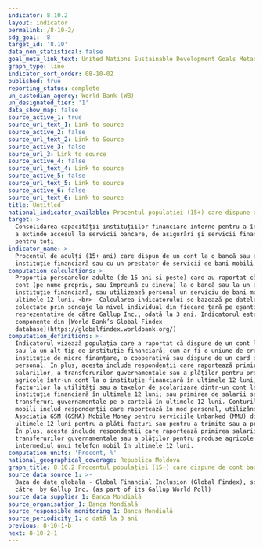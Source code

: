 ```yaml
---
indicator: 8.10.2
layout: indicator
permalink: /8-10-2/
sdg_goal: '8'
target_id: '8.10'
data_non_statistical: false
goal_meta_link_text: United Nations Sustainable Development Goals Metadata (PDF 210 KB)
graph_type: line
indicator_sort_order: 08-10-02
published: true
reporting_status: complete
un_custodian_agency: World Bank (WB)
un_designated_tier: '1'
data_show_map: false
source_active_1: true
source_url_text_1: Link to source
source_active_2: false
source_url_text_2: Link to Source
source_active_3: false
source_url_3: Link to source
source_active_4: false
source_url_text_4: Link to source
source_active_5: false
source_url_text_5: Link to source
source_active_6: false
source_url_text_6: Link to source
title: Untitled
national_indicator_available: Procentul populației (15+) care dispune de cont bancar
target: >-
  Consolidarea capacității instituțiilor financiare interne pentru a încuraja și
  a extinde accesul la servicii bancare, de asigurări și servicii financiare
  pentru toți
indicator_name: >-
  Procentul de adulți (15+ ani) care dispun de un cont la o bancă sau altă
  instituție financiară sau cu un prestator de servicii de bani mobili
computation_calculations: >-
  Proporția persoanelor adulte (de 15 ani și peste) care au raportat că dețin un
  cont (pe nume propriu, sau împreună cu cineva) la o bancă sau la un alt tp de
  instituție financiară, sau utilizează personal un serviciu de bani mobili în
  ultimele 12 luni. <br>  Calcularea indicatorului se bazează pe datele
  colectate prin sondaje la nivel individual din fiecare țară pe eșantioane
  reprezentative de către Gallup Inc., odată la 3 ani. Indicatorul este parte
  componente din [World Bank’s Global Findex
  database](https://globalfindex.worldbank.org/)
computation_definitions: >-
  Indicatorul vizează populația care a raportat că dispune de un cont la o bancă
  sau la un alt tip de instituție financiară, cum ar fi o uniune de credit, o
  instituție de micro finanțare, o cooperativă sau dispune de un card de debit
  personal. În plus, acesta include respondenții care raportează primirea
  salariilor, a transferurilor guvernamentale sau a plăților pentru produse
  agricole într-un cont la o instituție financiară în ultimele 12 luni; plata
  facturilor la utilități sau a taxelor de școlarizare dintr-un cont la o
  instituție financiară în ultimele 12 luni; sau primirea de salarii sau
  transferuri guvernamentale pe o cartelă în ultimele 12 luni. Conturile de bani
  mobili includ respondenții care raportează în mod personal, utilizând
  Asociația GSM (GSMA) Mobile Money pentru serviciile Unbanked (MMU) din
  ultimele 12 luni pentru a plăti facturi sau pentru a trimite sau a primi bani.
  În plus, acesta include respondenții care raportează primirea salariilor, a
  transferurilor guvernamentale sau a plăților pentru produse agricole prin
  intermediul unui telefon mobil în ultimele 12 luni.
computation_units: 'Procent, %'
national_geographical_coverage: Republica Moldova
graph_title: 8.10.2 Procentul populației (15+) care dispune de cont bancar
source_data_source_1: >-
  Baza de date globala - Global Financial Inclusion (Global Findex), sondaje de
  către  by Gallup Inc. (as part of its Gallup World Poll)
source_data_supplier_1: Banca Mondială
source_organisation_1: Banca Mondială
source_responsible_monitoring_1: Banca Mondială
source_periodicity_1: o dată la 3 ani
previous: 8-10-1-b
next: 8-10-2-1
---
```

